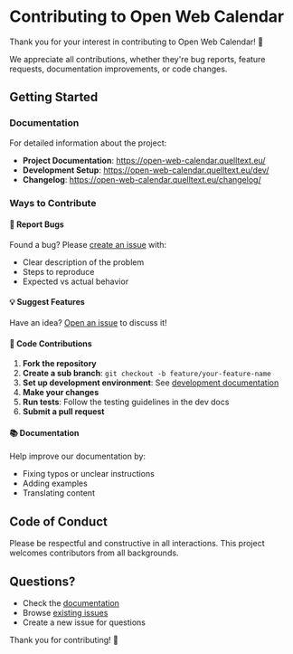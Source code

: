 # Contributing to Open Web Calendar

Thank you for your interest in contributing to Open Web Calendar! 🎉

We appreciate all contributions, whether they're bug reports, feature requests, documentation improvements, or code changes.

## Getting Started

### Documentation
For detailed information about the project:
- **Project Documentation**: https://open-web-calendar.quelltext.eu/
- **Development Setup**: https://open-web-calendar.quelltext.eu/dev/
- **Changelog**: https://open-web-calendar.quelltext.eu/changelog/

### Ways to Contribute

#### 🐛 Report Bugs
Found a bug? Please [create an issue](https://github.com/niccokunzmann/open-web-calendar/issues/new) with:
- Clear description of the problem
- Steps to reproduce
- Expected vs actual behavior

#### 💡 Suggest Features
Have an idea? [Open an issue](https://github.com/niccokunzmann/open-web-calendar/issues/new) to discuss it!

#### 🔧 Code Contributions
1. **Fork the repository**
2. **Create a sub branch**: `git checkout -b feature/your-feature-name`
3. **Set up development environment**: See [development documentation](https://open-web-calendar.quelltext.eu/dev/)
4. **Make your changes**
5. **Run tests**: Follow the testing guidelines in the dev docs
6. **Submit a pull request**

#### 📚 Documentation
Help improve our documentation by:
- Fixing typos or unclear instructions
- Adding examples
- Translating content

## Code of Conduct

Please be respectful and constructive in all interactions. This project welcomes contributors from all backgrounds.

## Questions?

- Check the [documentation](https://open-web-calendar.quelltext.eu/)
- Browse [existing issues](https://github.com/niccokunzmann/open-web-calendar/issues)
- Create a new issue for questions

Thank you for contributing! 🚀

